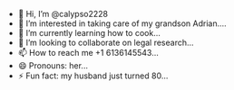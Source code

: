 - 👋 Hi, I’m @calypso2228
- 👀 I’m interested in taking care of my grandson Adrian....
- 🌱 I’m currently learning how to cook...
- 💞️ I’m looking to collaborate on legal research...
- 📫 How to reach me +1 6136145543...
- 😄 Pronouns: her...
- ⚡ Fun fact: my husband just turned 80...

<!---
calypso2228/calypso2228 is a ✨ special ✨ repository because its `README.md` (this file) appears on your GitHub profile.
You can click the Preview link to take a look at your changes.
--->

